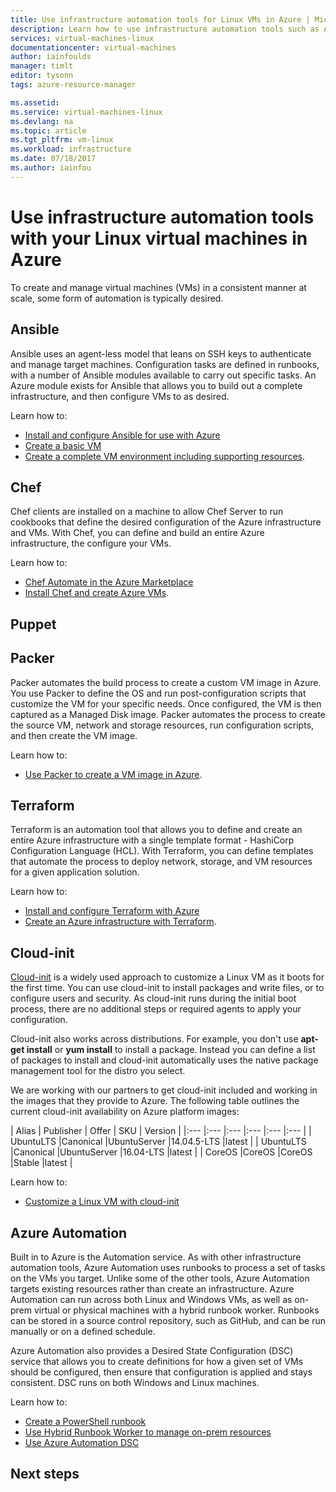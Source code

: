 ```yaml
---
title: Use infrastructure automation tools for Linux VMs in Azure | Microsoft Docs
description: Learn how to use infrastructure automation tools such as Ansible, Chef, Puppet, Terraform, and Packer to create and manage Linux virtual machines in Azure
services: virtual-machines-linux
documentationcenter: virtual-machines
author: iainfoulds
manager: timlt
editor: tysonn
tags: azure-resource-manager

ms.assetid: 
ms.service: virtual-machines-linux
ms.devlang: na
ms.topic: article
ms.tgt_pltfrm: vm-linux
ms.workload: infrastructure
ms.date: 07/18/2017
ms.author: iainfou
---
```


# Use infrastructure automation tools with your Linux virtual machines in Azure
To create and manage virtual machines (VMs) in a consistent manner at scale, some form of automation is typically desired. 


## Ansible
Ansible uses an agent-less model that leans on SSH keys to authenticate and manage target machines. Configuration tasks are defined in runbooks, with a number of Ansible modules available to carry out specific tasks. An Azure module exists for Ansible that allows you to build out a complete infrastructure, and then configure VMs to as desired.

Learn how to:
- [Install and configure Ansible for use with Azure](ansible-install-configure.md)
- [Create a basic VM](ansible-create-vm.md)
- [Create a complete VM environment including supporting resources](ansible-create-complete-vm.md).


## Chef
Chef clients are installed on a machine to allow Chef Server to run cookbooks that define the desired configuration of the Azure infrastructure and VMs. With Chef, you can define and build an entire Azure infrastructure, the configure your VMs.

Learn how to:

- [Chef Automate in the Azure Marketplace](https://azuremarketplace.microsoft.com/marketplace/apps/chef-software.chef-automate?tab=Overview)
- [Install Chef and create Azure VMs](../windows/chef-automation.md).


## Puppet


## Packer
Packer automates the build process to create a custom VM image in Azure. You use Packer to define the OS and run post-configuration scripts that customize the VM for your specific needs. Once configured, the VM is then captured as a Managed Disk image. Packer automates the process to create the source VM, network and storage resources, run configuration scripts, and then create the VM image.

Learn how to:

- [Use Packer to create a VM image in Azure](build-image-with-packer.md).


## Terraform
Terraform is an automation tool that allows you to define and create an entire Azure infrastructure with a single template format - HashiCorp Configuration Language (HCL). With Terraform, you can define templates that automate the process to deploy network, storage, and VM resources for a given application solution.

Learn how to:
- [Install and configure Terraform with Azure](../terraform-install-configure.md) 
- [Create an Azure infrastructure with Terraform](../terraform-create-complete-vm.md).


## Cloud-init
[Cloud-init](https://cloudinit.readthedocs.io) is a widely used approach to customize a Linux VM as it boots for the first time. You can use cloud-init to install packages and write files, or to configure users and security. As cloud-init runs during the initial boot process, there are no additional steps or required agents to apply your configuration.

Cloud-init also works across distributions. For example, you don't use **apt-get install** or **yum install** to install a package. Instead you can define a list of packages to install and cloud-init automatically uses the native package management tool for the distro you select.

We are working with our partners to get cloud-init included and working in the images that they provide to Azure. The following table outlines the current cloud-init availability on Azure platform images:

| Alias | Publisher | Offer | SKU | Version |
|:--- |:--- |:--- |:--- |:--- |:--- |
| UbuntuLTS |Canonical |UbuntuServer |14.04.5-LTS |latest |
| UbuntuLTS |Canonical |UbuntuServer |16.04-LTS |latest |
| CoreOS |CoreOS |CoreOS |Stable |latest |

Learn how to:

- [Customize a Linux VM with cloud-init](tutorial-automate-vm-deployment.md)


## Azure Automation
Built in to Azure is the Automation service. As with other infrastructure automation tools, Azure Automation uses runbooks to process a set of tasks on the VMs you target. Unlike some of the other tools, Azure Automation targets existing resources rather than create an infrastructure. Azure Automation can run across both Linux and Windows VMs, as well as on-prem virtual or physical machines with a hybrid runbook worker. Runbooks can be stored in a source control repository, such as GitHub, and can be run manually or on a defined schedule.

Azure Automation also provides a Desired State Configuration (DSC) service that allows you to create definitions for how a given set of VMs should be configured, then ensure that configuration is applied and stays consistent. DSC runs on both Windows and Linux machines.

Learn how to:

- [Create a PowerShell runbook](../../automation/automation-first-runbook-textual-powershell.md)
- [Use Hybrid Runbook Worker to manage on-prem resources](../../automation/automation-hybrid-runbook-worker.md)
- [Use Azure Automation DSC](../../automation/automation-dsc-getting-started.md)

## Next steps